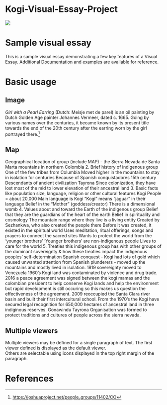 # Kogi-Visual-Essay-Project
<a href="https://juncture-digital.org"><img src="https://juncture-digital.org/images/ve-button.png"></a>

<param ve-image fit="cover" manifest="[[https://iiif.juncture-digital.org/manifest/6dd738aed85597cac540ad31dd5818e86ef7f2918c7b43a9eb3123d5538e6e4c](https://www.wilderutopia.com/wp-content/uploads/2016/01/Kogi-Village-2-by-Simon-Chaput-1024x376.jpg)](https://www.google.com/url?sa=i&url=https%3A%2F%2Fwilderutopia.com%2Ftraditions%2Fkogi-peoples-lesson-from-the-heart-of-the-mountain%2F&psig=AOvVaw1hyHZk_jc2ib6o3B_p5_9N&ust=1665063457409000&source=images&cd=vfe&ved=0CAkQjRxqFwoTCKDrg_eayfoCFQAAAAAdAAAAABAD)">

<param ve-config 
       title="The Kogi People of Colombia"
       author="Lia, Lauren, and Zoe"
       banner="https://iiif.juncture-digital.org/banner/?url=https://upload.wikimedia.org/wikipedia/commons/4/47/Bartholomeus_Johannes_van_Hove%2C_Het_Mauritshuis_te_Den_Haag.jpg" 
       layout="vertical">

<!-- Entities discussed throughout the essay are typically defined before the essay text and
     are thus available in all text.  Entity identifiers (QIDs) can be found in either
     Wikipedia or Wikidata (https://www.wikidata.org)> -->
<param ve-entity eid="Q185372"> <!-- Girl with a Pearl Earring painting -->
<param ve-entity eid="Q41264"> <!-- Johannes Vermeer -->
<param ve-entity eid="Q221092"> <!-- Mauritshuis -->
<param ve-entity eid="Q36600"> <!-- The Hague -->

# Sample visual essay

This is a sample visual essay demonstrating a few key features of a Visual Essay. Additional [Documentation](https://github.com/JSTOR-Labs/juncture/wiki) and [examples](https://jstor-labs.github.io/juncture-examples) are available for reference.
<param ve-image 
       manifest="https://iiif.juncture-digital.org/manifest/6dd738aed85597cac540ad31dd5818e86ef7f2918c7b43a9eb3123d5538e6e4c">

# Basic usage

## Image

_Girl with a Pearl Earring_ (Dutch: Meisje met de parel) is an oil painting by Dutch Golden Age painter Johannes Vermeer, 
dated c. 1665. Going by various names over the centuries, it became known by its present title towards the end of the 
20th century after the earring worn by the girl portrayed there.[^1]
<param ve-image 
       label="Girl with a Pearl Earring" 
       description="painting by Johannes Vermeer" 
       license="public domain" 
       url="https://upload.wikimedia.org/wikipedia/commons/0/0f/1665_Girl_with_a_Pearl_Earring.jpg">

## Map

Geographical location of group (include MAP) - the Sierra Nevada de Santa Marta mountains in northern Colombia
2.	Brief history of indigenous group 
One of the few tribes from Columbia 
Moved higher in the mountains to stay in isolation for centuries 
Because of Spanish conquistadores
15th century 
Descendants of ancient civilization
Tayrona	
Since colonization, they have lost most of the mid to lower elevation of their ancestral land
3.	Basic facts like population size, language, religion or other cultural features
Kogi People = about 20,000
Main language is Kogi
“Kogi” means “jaguar” in their language
Belief in the “Mother” (goddess/creator)
There is a dimensional womb
4.	Values about and toward the Earth of the indigenous group
Belief that they are the guardians of the heart of the earth
Belief in spirituality and cosmology 
The mountain range where they live is a living entity 
Created by Sezhankwa, who also created the people there
Before it was created, it existed in the spiritual world
Uses meditation, ritual offerings, songs and prayers to connect the sacred sites
Wants to protect the world from the ‘younger brothers’
‘Younger brothers’ are non-indigenous people
Lives to care for the world
5.	Treaties this indigenous group has with other groups of the dominant               sovereignty & how these treaties impact the indigenous peoples’             self-determination 
Spanish conquest - Kogi had lots of gold which caused unwanted attention from Spanish plunderers - moved up the mountains and mostly lived in isolation. 
1819 sovereignty moved to Venezuela 
1960’s Kogi land was contaminated by violence and drug trade. 
2016 a peace agreement was signed between the kogi mamas and the colombian president to help conserve Kogi lands and help the environment but rapid development is still occuring so this makes us question the effectiveness of the agreement. 
2009 reoccupied the Santa Clara river basin and built their first intercultural school. 
From the 1970’s the Kogi have secured legal recognition for 650,000 hectares of ancestral land in three indiginous reserves. 
Gonawindu Tayrona Organisation was formed to protect traditions and cultures of people across the sierra nevada. 

<param ve-map center="Q36600" zoom="11" prefer-geojson>

## Multiple viewers

Multiple viewers may be defined for a single paragraph of text.  The first viewer defined is displayed as the default viewer.  
Others are selectable using icons displayed in the top right margin of the paragraph.
<param ve-image 
       manifest="https://iiif.juncture-digital.org/manifest/6dd738aed85597cac540ad31dd5818e86ef7f2918c7b43a9eb3123d5538e6e4c">
<param ve-map center="Q36600" zoom="11">

# References

[^1]:https://joshuaproject.net/people_groups/11402/CO

[^2]:https://www.culturalsurvival.org/publications/cultural-survival-quarterly/kogi-colombia-urgent-call-guardians-heart-world#:~:text=The%20Kogi%20were%20one%20of,for%20centuries%20in%20relative%20isolation.

[^3]:https://www.theguardian.com/sustainable-business/colombia-kogi-environment-destruction  

